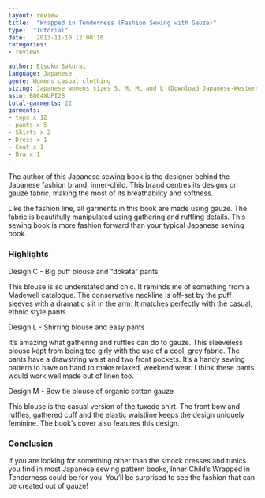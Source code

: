 ```yaml
---
layout: review
title:  "Wrapped in Tenderness (Fashion Sewing with Gauze)"
type:  "Tutorial"
date:   2013-11-10 12:00:10
categories:
- reviews

author: Etsuko Sakurai
language: Japanese
genre: Womens casual clothing
sizing: Japanese womens sizes S, M, ML and L (Download Japanese-Western size conversion chart)
asin: B004XUFI28
total-garments: 22
garments:
- tops x 12
- pants x 5
- Skirts x 2
- Dress x 1
- Coat x 1
- Bra x 1
---
```


The author of this Japanese sewing book is the designer behind the Japanese fashion brand, inner-child. This brand
centres its designs on gauze fabric, making the most of its breathability and softness.

Like the fashion line, all garments in this book are made using gauze. The fabric is beautifully manipulated using
gathering and ruffling details. This sewing book is more fashion forward than your typical Japanese sewing book.

### Highlights

Design C - Big puff blouse and “dokata” pants

This blouse is so understated and chic. It reminds me of something from a Madewell catalogue. The conservative neckline
is off-set by the puff sleeves with a dramatic slit in the arm. It matches perfectly with the casual, ethnic style pants.

Design L - Shirring blouse and easy pants

It’s amazing what gathering and ruffles can do to gauze. This sleeveless blouse kept from being too girly with the use
of a cool, grey fabric. The pants have a drawstring waist and two front pockets. It’s a handy sewing pattern to have on
hand to make relaxed, weekend wear. I think these pants would work well made out of linen too.

Design M - Bow tie blouse of organic cotton gauze

This blouse is the casual version of the tuxedo shirt. The front bow and ruffles, gathered cuff and the elastic
waistline keeps the design uniquely feminine. The book’s cover also features this design.

### Conclusion

If you are looking for something other than the smock dresses and tunics you find in most Japanese sewing pattern books,
Inner Child’s Wrapped in Tenderness could be for you. You’ll be surprised to see the fashion that can be created out of
gauze!